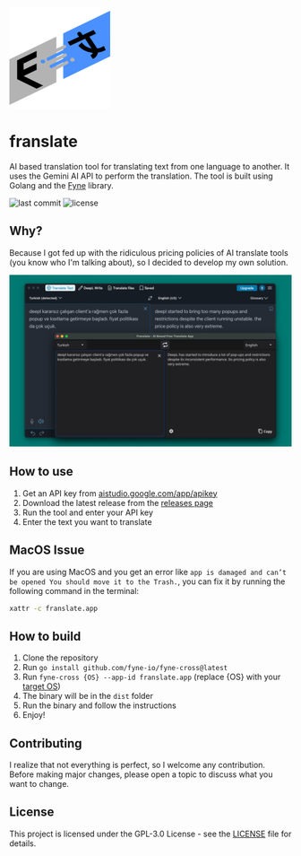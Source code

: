 <img src="https://github.com/sercanarga/franslate/blob/main/Icon.png?raw=true" width=180>

# franslate
AI based translation tool for translating text from one language to another. It uses the Gemini AI API to perform the translation. The tool is built using Golang and the [Fyne](https://github.com/fyne-io/fyne) library.

![last commit](https://badgen.net/github/last-commit/sercanarga/franslate) ![license](https://badgen.net/github/license/sercanarga/franslate)

## Why?
Because I got fed up with the ridiculous pricing policies of AI translate tools (you know who I'm talking about), so I decided to develop my own solution.

![Screenshot](https://github.com/sercanarga/franslate/blob/main/screenshot.png?raw=true)

## How to use
1. Get an API key from [aistudio.google.com/app/apikey](https://aistudio.google.com/app/apikey)
2. Download the latest release from the [releases page](https://github.com/sercanarga/franslate/releases)
3. Run the tool and enter your API key
4. Enter the text you want to translate

## MacOS Issue
If you are using MacOS and you get an error like `app is damaged and can’t be opened You should move it to the Trash.`, you can fix it by running the following command in the terminal:
```bash
xattr -c franslate.app
```

## How to build
1. Clone the repository
2. Run `go install github.com/fyne-io/fyne-cross@latest`
3. Run `fyne-cross {OS} --app-id franslate.app` (replace {OS} with your [target OS](https://github.com/fyne-io/fyne-cross?tab=readme-ov-file#usage))
4. The binary will be in the `dist` folder
5. Run the binary and follow the instructions
6. Enjoy!

## Contributing
I realize that not everything is perfect, so I welcome any contribution. Before making major changes, please open a topic to discuss what you want to change.

## License
This project is licensed under the GPL-3.0 License - see the [LICENSE](LICENSE) file for details.
